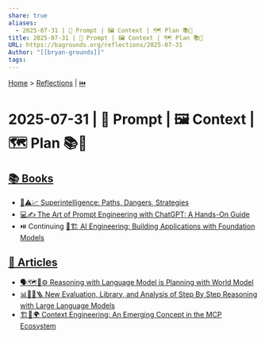 ```yaml
---
share: true
aliases:
  - 2025-07-31 | 💬 Prompt | 🖼️ Context | 🗺️ Plan 📚📄
title: 2025-07-31 | 💬 Prompt | 🖼️ Context | 🗺️ Plan 📚📄
URL: https://bagrounds.org/reflections/2025-07-31
Author: "[[bryan-grounds]]"
tags: 
---
```

[Home](../index.md) > [Reflections](./index.md) | [⏮️](./2025-07-30.md)  
# 2025-07-31 | 💬 Prompt | 🖼️ Context | 🗺️ Plan 📚📄  
## [📚 Books](../books/index.md)  
- [🤖⚠️📈 Superintelligence: Paths, Dangers, Strategies](../books/superintelligence-paths-dangers-strategies.md)  
- [💻✍️ The Art of Prompt Engineering with ChatGPT: A Hands-On Guide](../books/the-art-of-prompt-engineering-with-chatgpt-a-hands-on-guide.md)  
- ⏯️ Continuing [🤖🏗️ AI Engineering: Building Applications with Foundation Models](../books/ai-engineering-building-applications-with-foundation-models.md)  
  
## [📄 Articles](../articles/index.md)  
- [🗣️🗺️🤖⚙️ Reasoning with Language Model is Planning with World Model](../articles/reasoning-with-language-model-is-planning-with-world-model.md)  
- [📊🔎🤖🪜 New Evaluation, Library, and Analysis of Step By Step Reasoning with Large Language Models](../articles/new-evaluation-library-and-analysis-of-step-by-step-reasoning-with-large-language-models.md)  
- [🏗️🧩🌍 Context Engineering: An Emerging Concept in the MCP Ecosystem](../articles/context-engineering-an-emerging-concept-in-the-mcp-ecosystem.md)